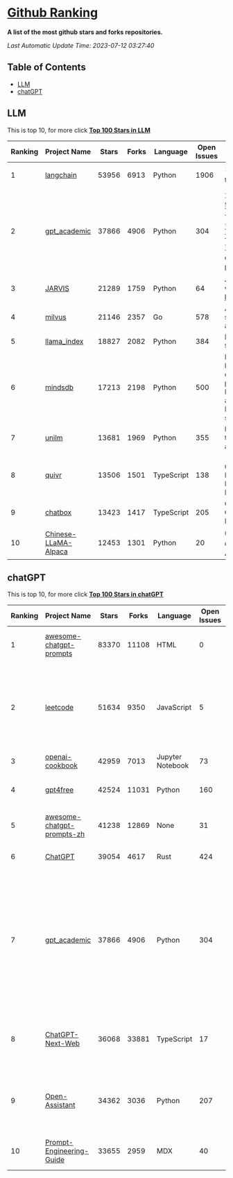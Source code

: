 [Github Ranking](./README.md)
==========

**A list of the most github stars and forks repositories.**

*Last Automatic Update Time: 2023-07-12 03:27:40*

## Table of Contents
 * [LLM](#LLM)
 * [chatGPT](#chatGPT)

## LLM

This is top 10, for more click **[Top 100 Stars in LLM](Top100/LLM.md)**

| Ranking | Project Name | Stars | Forks | Language | Open Issues | Description | Last Commit |
| ------- | ------------ | ----- | ----- | -------- | ----------- | ----------- | ----------- |
| 1 | [langchain](https://github.com/hwchase17/langchain) | 53956 | 6913 | Python | 1906 | ⚡ Building applications with LLMs through composability ⚡ | 2023-07-12T03:04:09Z |
| 2 | [gpt_academic](https://github.com/binary-husky/gpt_academic) | 37866 | 4906 | Python | 304 | 为ChatGPT/GLM提供图形交互界面，特别优化论文阅读/润色/写作体验，模块化设计，支持自定义快捷按钮&函数插件，支持Python和C++等项目剖析&自译解功能，PDF/LaTex论文翻译&总结功能，支持并行问询多种LLM模型，支持清华chatglm等本地模型。兼容复旦MOSS, llama, rwkv, 盘古, newbing, claude等 | 2023-07-11T15:23:02Z |
| 3 | [JARVIS](https://github.com/microsoft/JARVIS) | 21289 | 1759 | Python | 64 | JARVIS, a system to connect LLMs with ML community. Paper: https://arxiv.org/pdf/2303.17580.pdf | 2023-06-30T12:32:58Z |
| 4 | [milvus](https://github.com/milvus-io/milvus) | 21146 | 2357 | Go | 578 | A cloud-native vector database, storage for next generation AI applications | 2023-07-12T03:24:13Z |
| 5 | [llama_index](https://github.com/jerryjliu/llama_index) | 18827 | 2082 | Python | 384 | LlamaIndex (GPT Index) is a data framework for your LLM applications | 2023-07-12T03:25:23Z |
| 6 | [mindsdb](https://github.com/mindsdb/mindsdb) | 17213 | 2198 | Python | 500 | MindsDB is a Server for Artificial Intelligence Logic. Enabling developers to ship to production AI powered projects (from the latest LLMs, vector operations, state of the art time-series forecasting to Machine Learning) in a fast and scalable way.  | 2023-07-11T21:19:07Z |
| 7 | [unilm](https://github.com/microsoft/unilm) | 13681 | 1969 | Python | 355 | Large-scale Self-supervised Pre-training Across Tasks, Languages, and Modalities | 2023-07-10T10:27:58Z |
| 8 | [quivr](https://github.com/StanGirard/quivr) | 13506 | 1501 | TypeScript | 138 | 🧠 Dump all your files and chat with it using your Generative AI Second Brain using LLMs ( GPT 3.5/4, Private, Anthropic, VertexAI ) & Embeddings 🧠  | 2023-07-12T00:52:13Z |
| 9 | [chatbox](https://github.com/Bin-Huang/chatbox) | 13423 | 1417 | TypeScript | 205 | Chatbox is a desktop app for GPT/LLM that supports Windows, Mac, Linux & Web Online | 2023-07-11T02:36:15Z |
| 10 | [Chinese-LLaMA-Alpaca](https://github.com/ymcui/Chinese-LLaMA-Alpaca) | 12453 | 1301 | Python | 20 | 中文LLaMA&Alpaca大语言模型+本地CPU/GPU训练部署 (Chinese LLaMA & Alpaca LLMs) | 2023-07-11T00:24:13Z |


## chatGPT

This is top 10, for more click **[Top 100 Stars in chatGPT](Top100/chatGPT.md)**

| Ranking | Project Name | Stars | Forks | Language | Open Issues | Description | Last Commit |
| ------- | ------------ | ----- | ----- | -------- | ----------- | ----------- | ----------- |
| 1 | [awesome-chatgpt-prompts](https://github.com/f/awesome-chatgpt-prompts) | 83370 | 11108 | HTML | 0 | This repo includes ChatGPT prompt curation to use ChatGPT better. | 2023-07-09T10:24:58Z |
| 2 | [leetcode](https://github.com/azl397985856/leetcode) | 51634 | 9350 | JavaScript | 5 | 推荐免费ChatGPT网站：www.lintcode.com/chat-gpt?utm_source=tf-github-lucifer  LeetCode Solutions: A Record of My Problem Solving Journey.( leetcode题解，记录自己的leetcode解题之路。) | 2023-06-13T16:05:38Z |
| 3 | [openai-cookbook](https://github.com/openai/openai-cookbook) | 42959 | 7013 | Jupyter Notebook | 73 | Examples and guides for using the OpenAI API | 2023-07-12T00:38:33Z |
| 4 | [gpt4free](https://github.com/xtekky/gpt4free) | 42524 | 11031 | Python | 160 | The official gpt4free repository \| various collection of powerful language models | 2023-07-11T23:52:35Z |
| 5 | [awesome-chatgpt-prompts-zh](https://github.com/PlexPt/awesome-chatgpt-prompts-zh) | 41238 | 12869 | None | 31 | ChatGPT 中文调教指南。各种场景使用指南。学习怎么让它听你的话。 | 2023-07-08T15:19:33Z |
| 6 | [ChatGPT](https://github.com/lencx/ChatGPT) | 39054 | 4617 | Rust | 424 | 🔮 ChatGPT Desktop Application (Mac, Windows and Linux) | 2023-07-08T07:48:23Z |
| 7 | [gpt_academic](https://github.com/binary-husky/gpt_academic) | 37866 | 4906 | Python | 304 | 为ChatGPT/GLM提供图形交互界面，特别优化论文阅读/润色/写作体验，模块化设计，支持自定义快捷按钮&函数插件，支持Python和C++等项目剖析&自译解功能，PDF/LaTex论文翻译&总结功能，支持并行问询多种LLM模型，支持清华chatglm等本地模型。兼容复旦MOSS, llama, rwkv, 盘古, newbing, claude等 | 2023-07-11T15:23:02Z |
| 8 | [ChatGPT-Next-Web](https://github.com/Yidadaa/ChatGPT-Next-Web) | 36068 | 33881 | TypeScript | 17 | A well-designed cross-platform ChatGPT UI (Web / PWA / Linux / Win / MacOS). 一键拥有你自己的跨平台 ChatGPT 应用。 | 2023-07-12T03:16:27Z |
| 9 | [Open-Assistant](https://github.com/LAION-AI/Open-Assistant) | 34362 | 3036 | Python | 207 | OpenAssistant is a chat-based assistant that understands tasks, can interact with third-party systems, and retrieve information dynamically to do so. | 2023-07-11T21:13:58Z |
| 10 | [Prompt-Engineering-Guide](https://github.com/dair-ai/Prompt-Engineering-Guide) | 33655 | 2959 | MDX | 40 | 🐙 Guides, papers, lecture, notebooks and resources for prompt engineering | 2023-07-03T14:13:01Z |

